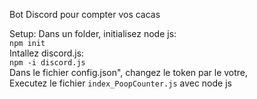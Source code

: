 Bot Discord pour compter vos cacas

Setup:
Dans un folder, initialisez node js:  
```npm init```  
Intallez discord.js:  
```npm -i discord.js```  
Dans le fichier config.json", changez le token par le votre,  
Executez le fichier ```index_PoopCounter.js``` avec node js  
